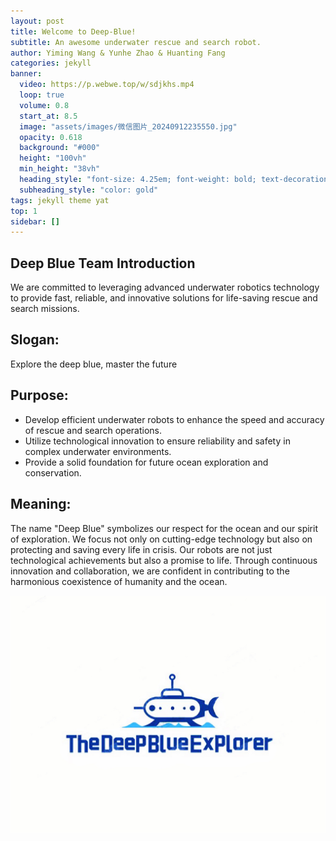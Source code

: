 ```yaml
---
layout: post
title: Welcome to Deep-Blue!
subtitle: An awesome underwater rescue and search robot.
author: Yiming Wang & Yunhe Zhao & Huanting Fang
categories: jekyll
banner:
  video: https://p.webwe.top/w/sdjkhs.mp4
  loop: true
  volume: 0.8
  start_at: 8.5
  image: "assets/images/微信图片_20240912235550.jpg"
  opacity: 0.618
  background: "#000"
  height: "100vh"
  min_height: "38vh"
  heading_style: "font-size: 4.25em; font-weight: bold; text-decoration: underline"
  subheading_style: "color: gold"
tags: jekyll theme yat
top: 1
sidebar: []
---
```


## Deep Blue Team Introduction

  We are committed to leveraging advanced underwater robotics technology to provide fast, reliable, and innovative solutions for life-saving rescue and search missions.

## Slogan:

Explore the deep blue, master the future

## Purpose:

- Develop efficient underwater robots to enhance the speed and accuracy of rescue and search operations.
- Utilize technological innovation to ensure reliability and safety in complex underwater environments.
- Provide a solid foundation for future ocean exploration and conservation.

## Meaning:

The name "Deep Blue" symbolizes our respect for the ocean and our spirit of exploration. We focus not only on cutting-edge technology but also on protecting and saving every life in crisis. Our robots are not just technological achievements but also a promise to life. Through continuous innovation and collaboration, we are confident in contributing to the harmonious coexistence of humanity and the ocean.

![Logo](https://github.com/Three-Explorer/-/blob/main/%E5%BE%AE%E4%BF%A1%E5%9B%BE%E7%89%87_20240912235550.jpg)






